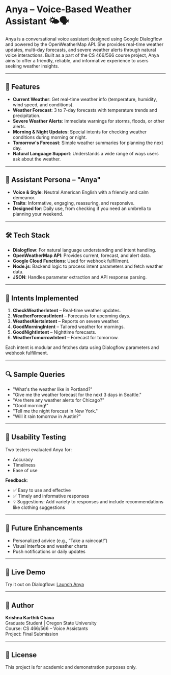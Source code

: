 # Anya – Voice-Based Weather Assistant 🌤️🗣️

Anya is a conversational voice assistant designed using Google Dialogflow and powered by the OpenWeatherMap API. She provides real-time weather updates, multi-day forecasts, and severe weather alerts through natural voice interactions. Built as a part of the CS 466/566 course project, Anya aims to offer a friendly, reliable, and informative experience to users seeking weather insights.

---

## 🔧 Features

- **Current Weather**: Get real-time weather info (temperature, humidity, wind speed, and conditions).
- **Weather Forecast**: 3 to 7-day forecasts with temperature trends and precipitation.
- **Severe Weather Alerts**: Immediate warnings for storms, floods, or other alerts.
- **Morning & Night Updates**: Special intents for checking weather conditions during morning or night.
- **Tomorrow's Forecast**: Simple weather summaries for planning the next day.
- **Natural Language Support**: Understands a wide range of ways users ask about the weather.

---

## 🧠 Assistant Persona – "Anya"

- **Voice & Style**: Neutral American English with a friendly and calm demeanor.
- **Traits**: Informative, engaging, reassuring, and responsive.
- **Designed for**: Daily use, from checking if you need an umbrella to planning your weekend.

---

## 🛠️ Tech Stack

- **Dialogflow**: For natural language understanding and intent handling.
- **OpenWeatherMap API**: Provides current, forecast, and alert data.
- **Google Cloud Functions**: Used for webhook fulfillment.
- **Node.js**: Backend logic to process intent parameters and fetch weather data.
- **JSON**: Handles parameter extraction and API response parsing.

---

## 💬 Intents Implemented

1. **CheckWeatherIntent** – Real-time weather updates.
2. **WeatherForecastIntent** – Forecasts for upcoming days.
3. **WeatherAlertsIntent** – Reports on severe weather.
4. **GoodMorningIntent** – Tailored weather for mornings.
5. **GoodNightIntent** – Nighttime forecasts.
6. **WeatherTomorrowIntent** – Forecast for tomorrow.

Each intent is modular and fetches data using Dialogflow parameters and webhook fulfillment.

---

## 🔍 Sample Queries

- "What's the weather like in Portland?"
- "Give me the weather forecast for the next 3 days in Seattle."
- "Are there any weather alerts for Chicago?"
- "Good morning!"
- "Tell me the night forecast in New York."
- "Will it rain tomorrow in Austin?"

---

## 🧪 Usability Testing

Two testers evaluated Anya for:
- Accuracy
- Timeliness
- Ease of use

**Feedback**:
- ✅ Easy to use and effective
- ✅ Timely and informative responses
- 💡 Suggestions: Add variety to responses and include recommendations like clothing suggestions

---

## 🚀 Future Enhancements

- Personalized advice (e.g., “Take a raincoat!”)
- Visual interface and weather charts
- Push notifications or daily updates

---

## 🔗 Live Demo

Try it out on Dialogflow: [Launch Anya](https://bot.dialogflow.com/e1a72402-ae97-4b73-8349-1d115c327cca)

---

## 👤 Author

**Krishna Karthik Chava**  
Graduate Student | Oregon State University  
Course: CS 466/566 – Voice Assistants  
Project: Final Submission

---

## 📄 License

This project is for academic and demonstration purposes only.
